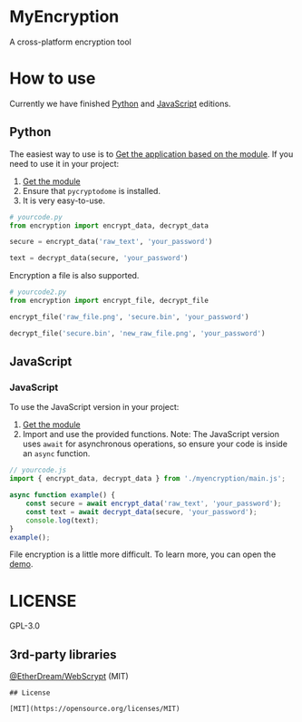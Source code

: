 # MyEncryption

A cross-platform encryption tool

# How to use

Currently we have finished [Python](./impl/Python/encryption.py) and [JavaScript](./impl/JavaScript/myencryption/main.js) editions.

## Python

The easiest way to use is to [Get the application based on the module](./impl/Python/encryption_app-v2.py). If you need to use it in your project:

1. [Get the module](./impl/Python/encryption.py)
2. Ensure that `pycryptodome` is installed.
3. It is very easy-to-use.

```python
# yourcode.py
from encryption import encrypt_data, decrypt_data

secure = encrypt_data('raw_text', 'your_password')

text = decrypt_data(secure, 'your_password')
```

Encryption a file is also supported.

```python
# yourcode2.py
from encryption import encrypt_file, decrypt_file

encrypt_file('raw_file.png', 'secure.bin', 'your_password')

decrypt_file('secure.bin', 'new_raw_file.png', 'your_password')
```

## JavaScript

### JavaScript

To use the JavaScript version in your project:

1. [Get the module](./impl/JavaScript/myencryption/main.js)
2. Import and use the provided functions. Note: The JavaScript version uses `await` for asynchronous operations, so ensure your code is inside an `async` function.

```javascript
// yourcode.js
import { encrypt_data, decrypt_data } from './myencryption/main.js';

async function example() {
    const secure = await encrypt_data('raw_text', 'your_password');
    const text = await decrypt_data(secure, 'your_password');
    console.log(text);
}
example();
```

File encryption is a little more difficult. To learn more, you can open the [demo](./impl/JavaScript/demo/demo.js).

# LICENSE
GPL-3.0

## 3rd-party libraries

[@EtherDream/WebScrypt](https://github.com/EtherDream/WebScrypt) (MIT)
```
## License

[MIT](https://opensource.org/licenses/MIT)
```
